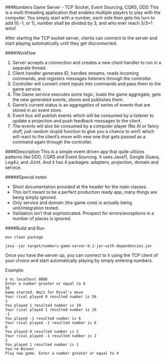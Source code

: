 ###Numbers Game Server - TCP Socket, Event Sourcing, CQRS, DDD
This is a multi threading application that enables multiple players to play with the computer.
You simply start with a number, each side then gets his turn to add (0,-1, or 1), number shall be 
divided by 3, and who ever reach 3/3=1 wins!

After starting the TCP socket server, clients can connect to the server and start playing automatically until they get disconnected.

####Workflow
1. Server accepts a connection and creates a new client handler to run in a separate thread.
2. Client handler generates ID, handles streams, reads incoming commands, and registers messages listeners through the controller.
3. Controller will convert client inputs into commands and pass them to the game service.
4. The Game service executes some logic, loads the game aggregate, gets the new generated events, stores and publishes them.
5. Game’s current status is an aggregation of series of events that are stored in an event store.
6. Event bus will publish events which will be consumed by a listener to update a projection and push feedback messages to the client.
7. The events will also be consumed by a computer player (No AI or fancy stuff, just random stupid function to give you a chance to win!) 
which will react to the client’s move with new one that gets passed as a command again through the controller.

####Description
This is a simple event driven app that quite utilizes patterns like DDD, CQRS and Event Sourcing.
It uses Java11, Google Guava, Log4J, and JUnit.
And it has 4 packages: adapters, projection, domain and service.

#####Special notes
- Short documentation provided at the header for the main classes.
- This isn’t meant to be a perfect production ready app, many things are being simply ignored.
- Only service and domain (the game core) is actually being unit/integration tested.
- Validation isn’t that sophisticated. Prospect for errors/exceptions in a number of places is ignored.

####Build and Run

```
mvn clean package
```
```
java -jar target/numbers-game-server-0.1-jar-with-dependencies.jar
```

Once you have the server up, you can connect to it using the TCP client of your choice and start automatically playing by simply entering numbers.

Example:
```
$ nc localhost 8080
Enter a number greater or equal to 4
56
Game started. Wait for Rival's move
Your rival played 0 resulted number is 56
1
You played 1 resulted number is 19
Your rival played 1 resulted number is 19
-1
You played -1 resulted number is 6
Your rival played -1 resulted number is 6
0
You played 0 resulted number is 2
Your rival played -1 resulted number is 2
1
You played 1 resulted number is 1
You're Winner
Play new game. Enter a number greater or equal to 4
```